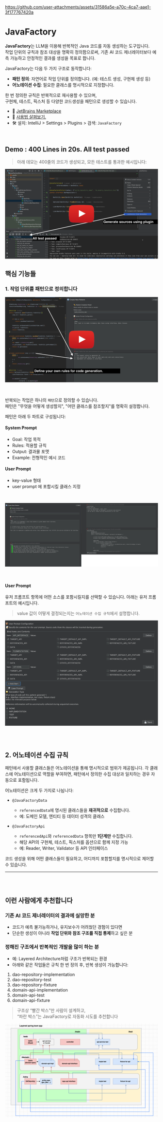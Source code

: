 https://github.com/user-attachments/assets/31586a5e-a70c-4ca7-aae1-3f177767420a


# JavaFactory

**JavaFactory**는 LLM을 이용해 반복적인 Java 코드를 자동 생성하는 도구입니다.  
작업 단위의 규칙과 참조 대상을 명확히 정의함으로써, 기존 AI 코드 제너레이터보다 예측 가능하고 안정적인 결과를 생성을 목표로 합니다.

JavaFactory는 다음 두 가지 구조로 동작합니다:

- **패턴 정의**: 자연어로 작업 단위를 정의합니다. (예: 테스트 생성, 구현체 생성 등)
- **어노테이션 수집**: 필요한 클래스를 명시적으로 지정합니다.

한 번 정의한 규칙은 반복적으로 재사용할 수 있으며,  
구현체, 테스트, 픽스처 등 다양한 코드생성을 패턴으로 생성할 수 있습니다.



- 🔗 [JetBrains Marketplace](https://plugins.jetbrains.com/plugin/27246-javafactory)
- 📘  [사용법 살펴보기.](docs/how-to-use.md)
- 🛠 설치: IntelliJ > Settings > Plugins > 검색: `JavaFactory`


<br/>

##  Demo : 400 Lines in 20s. All test passed
> 아래 데모는 400줄의 코드가 생성되고, 모든 테스트를 통과한 예시입니다:

<a href="https://www.youtube.com/watch?v=ReBCXKOpW3M" target="_blank">
  <img src="docs/images/demo_thumnail.png" width="600"/>
</a>

<br/>

## 핵심 기능들

### 1. 작업 단위를 패턴으로 정의합니다

[![pattern 관리 데모](docs/images/manage_pattern_thumnail.png)](https://www.youtube.com/watch?v=kqHGkCpoQz8)

<br/>

반복되는 작업은 하나의 `패턴`으로 정의할 수 있습니다.  
패턴은 "무엇을 어떻게 생성할지", "어떤 클래스를 참조할지"를 명확히 설정합니다.

패턴은 아래 두 파트로 구성됩니다:

#### System Prompt
 - Goal: 작업 목적
 - Rules: 적용할 규칙
 - Output: 결과물 포맷
 - Example: 전형적인 예시 코드

#### User Prompt
 - key-value 형태
  - user prompt 에 포함시킬 클래스 지정

<br/>

![combined_horizontal.png](docs/images/combined_horizontal.png)

<br/>

#### User Prompt



유저 프롬프트 항목에 어떤 소스를 포함시킬지를 선택할 수 있습니다.
아래는 유저 프롬프트의 예시입니다.

> value 값이 어떻게 결정되는지는 `어노테이션 수집 규칙`에서 설명합니다.

![user1.png](docs/images/user1.png)

<br/><br/>

## 2. 어노테이션 수집 규칙


패턴에서 사용할 클래스들은 어노테이션을 통해 명시적으로 범위가 제공됩니다.
각 클래스에 어노테이션으로 역할을 부여하면, 패턴에서 정의한 수집 대상과 일치하는 경우 자동으로 포함됩니다.

어노테이션은 크게 두 가지로 나뉩니다:

- `@JavaFactoryData`
    - `referencedData`에 명시된 클래스들을 **재귀적으로** 수집합니다.
    - 예: 도메인 모델, 엔티티 등 데이터 성격의 클래스

- `@JavaFactoryApi`
    - `referencedApi`와 `referencedData` 항목만 **1단계만** 수집합니다.
    -  해당 API의 구현체, 테스트, 픽스처를 옵션으로 함께 지정 가능
    - 예: Reader, Writer, Validator 등 API 인터페이스

코드 생성을 위해 어떤 클래스들이 필요하고, 어디까지 포함할지를 명시적으로 제어할 수 있습니다.

---

<br/><br/>


## 이런 사람에게 추천합니다

### 기존 AI 코드 제너레이터의 결과에 실망한 분

- 코드가 예측 불가능하거나, 유지보수가 어려웠던 경험이 있다면
- 단순한 생성이 아니라 **작업 단위와 참조 구조를 직접 통제**하고 싶은 분


### 정해진 구조에서 반복적인 개발을 많이 하는 분

- 예: Layered Architecture처럼 구조가 반복되는 환경
- 아래와 같은 작업들은 규칙 한 번 정의 후, 반복 생성이 가능합니다:

1. dao-repository-implementation
2. dao-repository-test
3. dao-repository-fixture
4. domain-api-implementation
5. domain-api-test
6. domain-api-fixture

> 구조상 “빨간 박스”만 사람이 설계하고,  
> “파란 박스”는 JavaFactory로 자동화 시도를 추천합니다

![layered.png](docs/hackerNews/layered.png)



